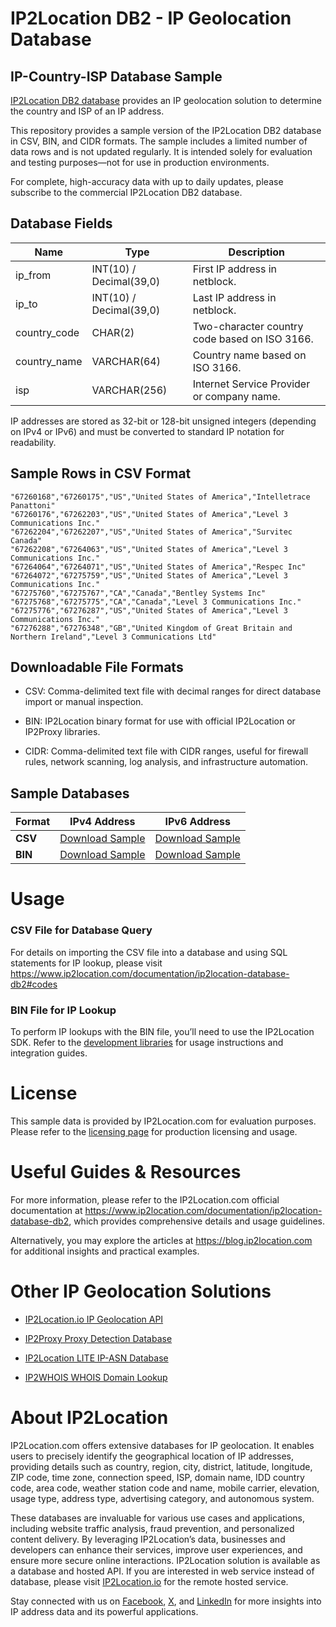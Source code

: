 
# IP2Location DB2 - IP Geolocation Database

## IP-Country-ISP Database Sample

[IP2Location DB2 database](https://www.ip2location.com/database/db2-ip-country-isp) provides an IP geolocation solution to determine the country and ISP of an IP address.

This repository provides a sample version of the IP2Location DB2 database in CSV, BIN, and CIDR formats. The sample includes a limited number of data rows and is not updated regularly. It is intended solely for evaluation and testing purposes—not for use in production environments.

For complete, high-accuracy data with up to daily updates, please subscribe to the commercial IP2Location DB2 database.

## Database Fields

| **Name**      | **Type**                    | **Description**                           |
|---------------|-----------------------------|-------------------------------------------|
| ip_from       | INT(10) / Decimal(39,0)     | First IP address in netblock.             |
| ip_to         | INT(10) / Decimal(39,0)     | Last IP address in netblock.              |
| country_code  | CHAR(2)                     | Two-character country code based on ISO 3166. |
| country_name  | VARCHAR(64)                 | Country name based on ISO 3166.           |
| isp           | VARCHAR(256)                | Internet Service Provider or company name.|

IP addresses are stored as 32-bit or 128-bit unsigned integers (depending on IPv4 or IPv6) and must be converted to standard IP notation for readability.

## Sample Rows in CSV Format
```csv
"67260168","67260175","US","United States of America","Intelletrace Panattoni"
"67260176","67262203","US","United States of America","Level 3 Communications Inc."
"67262204","67262207","US","United States of America","Survitec Canada"
"67262208","67264063","US","United States of America","Level 3 Communications Inc."
"67264064","67264071","US","United States of America","Respec Inc"
"67264072","67275759","US","United States of America","Level 3 Communications Inc."
"67275760","67275767","CA","Canada","Bentley Systems Inc"
"67275768","67275775","CA","Canada","Level 3 Communications Inc."
"67275776","67276287","US","United States of America","Level 3 Communications Inc."
"67276288","67276348","GB","United Kingdom of Great Britain and Northern Ireland","Level 3 Communications Ltd"
```

## Downloadable File Formats

- CSV: Comma-delimited text file with decimal ranges for direct database import or manual inspection.

- BIN: IP2Location binary format for use with official IP2Location or IP2Proxy libraries.

- CIDR: Comma-delimited text file with CIDR ranges, useful for firewall rules, network scanning, log analysis, and infrastructure automation.

## Sample Databases

| Format       | IPv4 Address                                                                                                         | IPv6 Address                                                                                                         |
|--------------|---------------------------------------------------------------------------------------------------------------------|---------------------------------------------------------------------------------------------------------------------|
| **CSV**      | [Download Sample](https://github.com/ip2location/sample-databases/tree/main/IP2Location/DB2/ip2location-db2-sample.ipv4.csv) | [Download Sample](https://github.com/ip2location/sample-databases/tree/main/IP2Location/DB2/ip2location-db2-sample.ipv6.csv) |
| **BIN**      | [Download Sample](https://github.com/ip2location/sample-databases/tree/main/IP2Location/DB2/ip2location-db2-sample.ipv4.bin) | [Download Sample](https://github.com/ip2location/sample-databases/tree/main/IP2Location/DB2/ip2location-db2-sample.ipv6.bin) |

# Usage

### CSV File for Database Query

For details on importing the CSV file into a database and using SQL statements for IP lookup, please visit <https://www.ip2location.com/documentation/ip2location-database-db2#codes>

### BIN File for IP Lookup

To perform IP lookups with the BIN file, you’ll need to use the IP2Location SDK. Refer to the [development libraries](https://www.ip2location.com/development-libraries/) for usage instructions and integration guides.

# License

This sample data is provided by IP2Location.com for evaluation purposes. Please refer to the [licensing page](https://www.ip2location.com/licensing) for production licensing and usage.

# Useful Guides & Resources

For more information, please refer to the IP2Location.com official documentation at <https://www.ip2location.com/documentation/ip2location-database-db2>, which provides comprehensive details and usage guidelines.

Alternatively, you may explore the articles at <https://blog.ip2location.com> for additional insights and practical examples.

# Other IP Geolocation Solutions

- [IP2Location.io IP Geolocation API](https://www.ip2location.io)

- [IP2Proxy Proxy Detection Database](https://www.ip2location.com/database/ip2proxy)

- [IP2Location LITE IP-ASN Database](https://lite.ip2location.com/database-asn)

- [IP2WHOIS WHOIS Domain Lookup](https://www.ip2whois.com/)

# About IP2Location

IP2Location.com offers extensive databases for IP geolocation. It enables users to precisely identify the geographical location of IP addresses, providing details such as country, region, city, district, latitude, longitude, ZIP code, time zone, connection speed, ISP, domain name, IDD country code, area code, weather station code and name, mobile carrier, elevation, usage type, address type, advertising category, and autonomous system.

These databases are invaluable for various use cases and applications, including website traffic analysis, fraud prevention, and personalized content delivery. By leveraging IP2Location’s data, businesses and developers can enhance their services, improve user experiences, and ensure more secure online interactions. IP2Location solution is available as a database and hosted API. If you are interested in web service instead of database, please visit [IP2Location.io](https://www.ip2location.io) for the remote hosted service.

Stay connected with us on [Facebook](https://www.facebook.com/ip2location), [X](https://x.com/ip2location), and [LinkedIn](https://www.linkedin.com/company/ip2location) for more insights into IP address data and its powerful applications.
